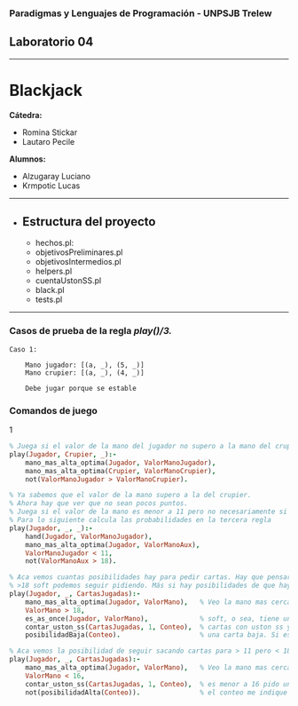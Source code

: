 ### Paradigmas y Lenguajes de Programación - UNPSJB Trelew

## Laboratorio 04 

---

# Blackjack

**Cátedra:**
+ Romina Stickar
+ Lautaro Pecile

**Alumnos:**
+ Alzugaray Luciano
+ Krmpotic Lucas

---

+ ## Estructura del proyecto
    + hechos.pl: 
    + objetivosPreliminares.pl
    + objetivosIntermedios.pl
    + helpers.pl
    + cuentaUstonSS.pl
    + black.pl
    + tests.pl

---


### Casos de prueba de la regla *play()/3.* 

    Caso 1: 
    
        Mano jugador: [(a, _), (5, _)]
        Mano crupier: [(a, _), (4, _)]

        Debe jugar porque se estable

    

### Comandos de juego
1
```prolog
% Juega si el valor de la mano del jugador no supero a la mano del crupier
play(Jugador, Crupier, _):-
    mano_mas_alta_optima(Jugador, ValorManoJugador), 
    mano_mas_alta_optima(Crupier, ValorManoCrupier),
    not(ValorManoJugador > ValorManoCrupier).
```

```prolog
% Ya sabemos que el valor de la mano supero a la del crupier.
% Ahora hay que ver que no sean pocos puntos. 
% Juega si el valor de la mano es menor a 11 pero no necesariamente si la mano mas alta es mayor a 18.
% Para lo siguiente calcula las probabilidades en la tercera regla
play(Jugador, _, _):- 
    hand(Jugador, ValorManoJugador),
    mano_mas_alta_optima(Jugador, ValorManoAux),
    ValorManoJugador < 11, 
    not(ValorManoAux > 18). 
```

```prolog
% Aca vemos cuantas posibilidades hay para pedir cartas. Hay que pensar que si tenes un
% >18 soft podemos seguir pidiendo. Más si hay posibilidades de que hayan cartas bajas.
play(Jugador, _, CartasJugadas):-
	mano_mas_alta_optima(Jugador, ValorMano),	% Veo la mano mas cercana a 21. Veo si ese valor es
	ValorMano > 18,
	es_as_once(Jugador, ValorMano), 			% soft, o sea, tiene un A con valor 11. Cuento las
	contar_uston_ss(CartasJugadas, 1, Conteo),	% cartas con uston ss y me fijo si hay la posibilidad que me toque 
	posibilidadBaja(Conteo).					% una carta baja. Si es asi juego. 
```

```prolog
% Aca vemos la posibilidad de seguir sacando cartas para > 11 pero < 18. 
play(Jugador, _, CartasJugadas):-
	mano_mas_alta_optima(Jugador, ValorMano),	% Veo la mano mas cercana a 21. Veo si ese valor es
	ValorMano < 16,
	contar_uston_ss(CartasJugadas, 1, Conteo),	% es menor a 16 pido una carta siempre y cuando el valor de 
	not(posibilidadAlta(Conteo)).				% el conteo me indique que no hay posibilidades de sacar una carta alta.
```

